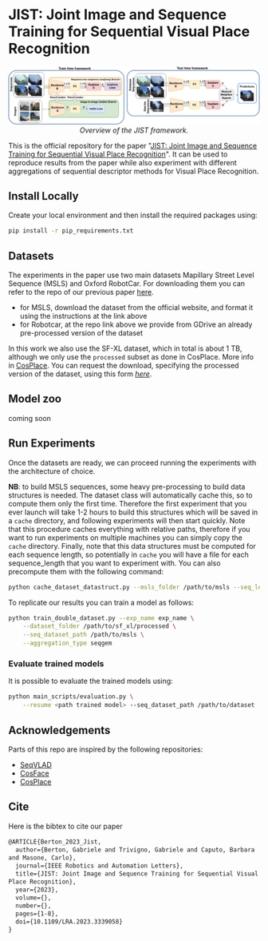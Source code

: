 # JIST: Joint Image and Sequence Training for Sequential Visual Place Recognition

<p align="center">
  <img src="./assets/architecture.jpg">
    <br/><em>Overview of the JIST framework.</em>
</p>

This is the official repository for the paper "[JIST: Joint Image and Sequence Training for Sequential Visual Place Recognition](https://ieeexplore.ieee.org/document/10339796)". It can be used to reproduce results from the paper while also experiment with different aggregations of sequential descriptor methods for Visual Place Recognition.

## Install Locally
Create your local environment and then install the required packages using:
``` bash
pip install -r pip_requirements.txt
```

## Datasets
The experiments in the paper use two main datasets Mapillary Street Level Sequence (MSLS) and Oxford RobotCar.
For downloading them you can refer to the repo of our previous paper <a href="https://github.com/vandal-vpr/vg-transformers#datasets">here</a>.
- for MSLS, download the dataset from the official website, and format it using the instructions at the link above
- for Robotcar, at the repo link above we provide from GDrive an already pre-processed version of the dataset 

In this work we also use the SF-XL dataset, which in total is about 1 TB, although we only use the `processed` subset as done in CosPlace. More info in [CosPlace](https://github.com/gmberton/CosPlace). 
You can request the download, specifying the processed version of the dataset, using this form  [_here_](https://forms.gle/wpyDzhDyoWLQygAT9).

## Model zoo

coming soon

## Run Experiments
Once the datasets are ready, we can proceed running the experiments with the architecture of choice.

**NB**: to build MSLS sequences, some heavy pre-processing to build data structures is needed. The dataset class will automatically cache this,
so to compute them only the first time. Therefore the first experiment that you ever launch will take 1-2 hours to build this structures which will
be saved in a `cache` directory, and following experiments will then start quickly. Note that this procedure caches everything with relative paths,
therefore if you want to run experiments on multiple machines you can simply copy the `cache` directory.
Finally, note that this data structures must be computed for each sequence length, so potentially in `cache` you will have a file for each sequence_length
that you want to experiment with. You can also precompute them with the following command:
```bash
python cache_dataset_datastruct.py --msls_folder /path/to/msls --seq_len SL
```

To replicate our results you can train a model as follows:

```bash
python train_double_dataset.py --exp_name exp_name \
    --dataset_folder /path/to/sf_xl/processed \
    --seq_dataset_path /path/to/msls \
    --aggregation_type seqgem 
```

### Evaluate trained models 
It is possible to evaluate the trained models using:
``` bash 
python main_scripts/evaluation.py \
	--resume <path trained model> --seq_dataset_path /path/to/dataset
```

## Acknowledgements

Parts of this repo are inspired by the following repositories:
- [SeqVLAD](https://github.com/vandal-vpr/vg-transformers)
- [CosFace](https://github.com/MuggleWang/CosFace_pytorch/blob/master/layer.py)
- [CosPlace](https://github.com/gmberton/CosPlace)

## Cite
Here is the bibtex to cite our paper

```
@ARTICLE{Berton_2023_Jist,
  author={Berton, Gabriele and Trivigno, Gabriele and Caputo, Barbara and Masone, Carlo},
  journal={IEEE Robotics and Automation Letters}, 
  title={JIST: Joint Image and Sequence Training for Sequential Visual Place Recognition}, 
  year={2023},
  volume={},
  number={},
  pages={1-8},
  doi={10.1109/LRA.2023.3339058}
}
```

